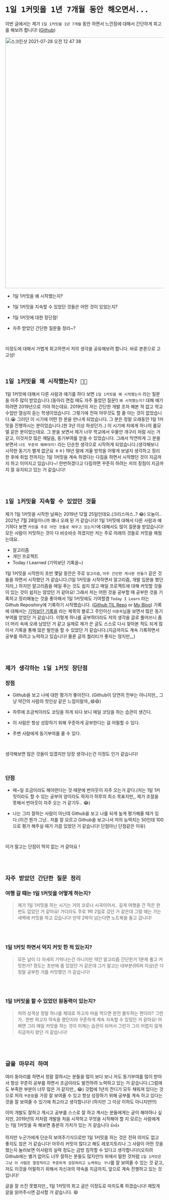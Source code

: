 # `1일 1커밋을 1년 7개월 동안 해오면서...`

이번 글에서는 제가 `1일 1커밋을 1년 7개월` 동안 하면서 느낀점에 대해서 간단하게 회고를 해보려 합니다! ([Github](https://github.com/wjdrbs96))

<img width="796" alt="스크린샷 2021-07-28 오전 12 47 38" src="https://user-images.githubusercontent.com/45676906/127185418-fcbc6250-08db-4542-9337-d93e752d274c.png">

- 1일 1커밋을 왜 시작했는지?

- 1일 1커밋을 지속할 수 있었던 것들은 어떤 것이 있었는지?

- 1일 1커밋에 대한 장단점!

- 자주 받았던 간단한 질문들 정리~?

<br>

이정도에 대해서 가볍게 회고하면서 저의 생각을 공유해보려 합니다. 바로 본론으로 고고싱!

<br> 

## `1일 1커밋을 왜 시작했는지? 🤔🤔`

1일 1커밋에 대해서 다른 사람과 얘기를 하다 보면 `1일 1커밋을 왜 시작했는지` 라는 질문을 아주 많이 받았습니다.(동아리 면접 때도 자주 들었던 질문!) `왜 시작했는지?` 대해 얘기하려면 2019년으로 가야 하는데요.
2019년의 저는 간단한 개발 조차 해본 적 없고 학교 수업만 열심히 듣는 학생이었습니다. 그렇기에 전혀 아무것도 할 줄 아는 것이 없었습니다.😭 그러던 이 시기에 어떤 한 분을 만나게 되었습니다. 그 분은 정말 오래동안 1일 1커밋을 진행하시는 분이었습니다.(한 3년 이상 하셨던가..) 이 시기에 저에게 하나의 롤모델 같은 분이었는데요.
그 분을 보면서 제가 너무 학교에서 우물안 개구리 처럼 사는 거 같고, 이것저것 많은 깨달음, 동기부여를 얻을 수 있었습니다. 그래서 막연하게 그 분을 보면서 `나도 꾸준히 해봐야지!` 라는 단순한 생각으로 시작하게 되었습니다.(생각해보니 시작한 동기가 별게 없군요 ㅎㅎ) 19년 말에 겨울 방학을 어떻게 보낼지 생각하고 정리한 후에 취업 전까지는 1일 1커밋을 계속 하겠다는 다짐을 하면서 시작했던 것이 지금까지 하고 이어지고 있습니다~!
한번하겠다고 다짐하면 꾸준히 하려는 저의 장점이 지금까지 잘 유지되고 있는 거 같습니다!

<br> <br>

## `1일 1커밋을 지속할 수 있었던 것들`

제가 1일 1커밋을 시작한 날짜는 2019년 12월 25일인데요.(크리스마스..? 😂) 오늘이.. 2021년 7월 28일이니까 꽤나 오래 된 거 같습니다! 1일 1커밋에 대해서 다른 사람과 얘기하다 보면 `커밋을 주로 어떤 것들로 채우고 있는지?`에 대해서도 많이 질문을 받았습니다! 모든 사람이 커밋하는 것이 다 비슷비슷 하겠지만 저는 주로 아래의 것들로 커밋을 채웠는데요.

- 알고리즘
- 개인 프로젝트
- Today I Learned (기억보단 기록을~)

1일 1커밋을 시작한지 초반 몇달 동안은 주로 `알고리즘`, `아주 간단한 게시판 만들기` 같은 것들을 하면서 시작했던 거 같습니다.(1일 1커밋을 시작하면서 알고리즘, 개발 입문을 했던지라,,) 하지만 알고리즘을 매일 푸는 것도 쉽지 않고 매일 프로젝트에 대해 커밋할 것들이 있는 것이 쉽지는 않았던 거 같아요!
그래서 저는 어떤 것을 공부할 때 공부한 것을 기록하고 정리해놓는 것을 좋아해서 1일 1커밋에도 기여할겸 `Today I Learn` 라는 Github Repository에 기록하기 시작했습니다. ([Github TIL Repo](https://github.com/wjdrbs96/Today-I-Learn) or [My Blog](https://devlog-wjdrbs96.tistory.com/)) 
기록에 대해서는 [기억보단 기록을](https://jojoldu.tistory.com/) 라는 제목의 블로그 주인이신 `이동욱`님을 보면서 많은 동기부여를 얻었던 거 같습니다. 이렇게 하나를 공부하더라도 저의 생각을 글로 풀어쓰니 좀 더 머리 속에 오래 남았던 거 같고 실제로 제가 쓴 글도 스스로 다시 찾아본 적도 되게 많아서 기록을 통해 많은 발전을 할 수 있었던 거 같습니다.(지금까지도 계속 기록하면서 공부를 하려고 노력하고 있습니다! 물론 글의 퀄리티가 좋지는 않지만,,,)

<br> <br>

## `제가 생각하는 1일 1커밋 장단점`

### 장점

- Github을 보고 나에 대한 평가가 좋아진다. (Github이 당연히 전부는 아니지만,, 그냥 약간의 사람의 첫인상 같은 느낌이랄까,,😄😄)

- 하루에 조금씩이라도 코딩을 하게 되다 보니 매일 코딩을 하는 습관이 생긴다.

- 이 사람은 항상 성장하기 위해 꾸준하게 공부한다는 걸 어필할 수 있다.

- 주변 사람에게 동기부여를 줄 수 있다.

<br>

생각해보면 많은 것들이 있겠지만 당장 생각나는건 이정도 인거 같습니다!

<br>

### 단점

- 매~일 조금이라도 해야한다는 것 때문에 번아웃이 자주 오는거 같다.(저는 1일 1커밋이라도 할 수 있는 공부의 양이라도 하자가 하루의 최소 목표지만,, 제가 조절을 못해서 번아웃이 자주 오는 거 같기두.. 😂)

- 나는 그리 잘하는 사람이 아닌데 Github을 보고 나를 되게 높게 평가해줄 때가 있다.(이건 뭔가 그냥.. 저를 잘 모르고 Github을 보고나서 저의 능력치는 50인데 100으로 평가 해주실 때가 가끔 있었던 거 같습니다! 단점아닌 단점같은 이유)

<br>

이거 말고는 단점이 딱히 없는 거 같아요 !

<br> <br> 

## `자주 받았던 간단한 질문 정리`

### 여행 갈 때는 1일 1커밋을 어떻게 하는지?

> 제가 1일 1커밋을 하는 시기는 거의 코로나 시국이어서.. 길게 여행을 간 적은 한 번도 없었던 거 같아요! 가더라도 주로 1박 2일로 갔던 거 같은데 그럴 때는 가는 새벽에 커밋을 하고 갔습니다! 만약 2박이 넘는다면 노트북을 들고 갑니다! 

<br> <br>

### 1일 1커밋 하면서 억지 커밋 한 적 있는지?

> 모든 날이 다 자세히 기억나는건 아니지만 약간 알고리즘 간단한거 1문제 풀고 커밋한거? 정도는 초반에 좀 있었던 거 같은데 그거 말고는 대부분(95퍼 이상)은 다 정말 공부한 거를 커밋했던 거 같습니다!

<br> <br>

### 1일 1커밋을 할 수 있었던 원동력이 있는지?

> 저의 성격상 정말 하나를 제대로 하고자 마음 먹으면 완전 몰두하는 편이라? 그런가.. 한번 하고자 약속을 했던지라 꾸준하게 계속 지속할 수 있었던 거 같아요! 어쩌면 그리 매일 커밋을 하는 것이 이제는 습관이 되어서 그런가 그리 어렵지 않게 지금까지 왔던 거 같습니다!

<br> <br>

## `글을 마무리 하며`

여러 동아리를 하면서 정말 잘하시는 분들을 많이 보다 보니 저도 동기부여를 많이 받아서 항상 꾸준히 공부를 하면서 조금이라도 발전하려 노력하고 있는 거 같습니다.(그럼에도 부족한 부분이 너무 많은 거 같지만,, 😂)
깃헙에 1년치 잔디가 모두 채워져 있다는 것으로 저의 `꾸준함`을 가장 잘 보여줄 수 있고 항상 성장하기 위해 공부를 계속 하고 있다는 것을 잘 보여줄 수 있기에 최고라고 생각합니다! (하지만 그 이상 이하도 아니지만!!!)

이미 개발도 잘하고 계시고 공부를 스스로 잘 하고 계시는 분들에게는 굳이 해야하나 싶지만, 2019년의 저처럼 개발을 처음 시작하고 무엇을 시작해야 할 지 모르는 사람에게는 1일 1커밋을 꼭 해보면 충분히 가치가 있는 거 같습니다 👍👍

하지만 누군가에게 단순히 보여주기식으로만 1일 1커밋을 하는 것은 전혀 의미도 없고 좋지도 않은 거 같습니다! 아무리 커밋이 많다고 해도 레포지토리나 그 사람이 어떤 것을 했는지 눌러보면 이사람의 실력 정도는 금방 짐작할 수 있다고 생각합니다!(오히려 Github에는 별거 없어도 너무 잘하는 분들도 많지만!!) 위에서 말한 것처럼 `1일 1커밋은 그냥 이 사람은 열정적이고 꾸준하게 성장하려고 노력하는 구나`를 잘 보여줄 수 있는 것 같고, 저도 이것을 어필하기 위해서 자신과의 
약속을 지금까지, 앞으로 계속 진행하고 있는 것입니다!

글을 잘 쓰진 못했지만,, 1일 1커밋의 회고 글은 이정도로 마치도록 하겠습니다! 재밌게 글을 읽어주시면 감사할 거 같습니다. 😄